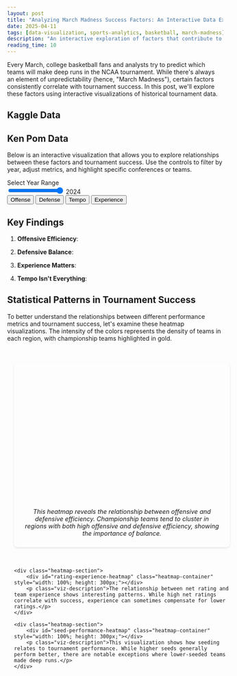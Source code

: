 ```yaml
---
layout: post
title: "Analyzing March Madness Success Factors: An Interactive Data Exploration"
date: 2025-04-11
tags: [data-visualization, sports-analytics, basketball, march-madness]
description: "An interactive exploration of factors that contribute to success in the NCAA March Madness tournament, using historical data and advanced analytics."
reading_time: 10
---
```


Every March, college basketball fans and analysts try to predict which teams will make deep runs in the NCAA tournament. While there's always an element of unpredictability (hence, "March Madness"), certain factors consistently correlate with tournament success. In this post, we'll explore these factors using interactive visualizations of historical tournament data.

## Kaggle Data


## Ken Pom Data

Below is an interactive visualization that allows you to explore relationships between these factors and tournament success. Use the controls to filter by year, adjust metrics, and highlight specific conferences or teams.

<div class="visualization-container">
    <div class="visualization-controls">
        <div class="viz-slider">
            <label for="year-slider">Select Year Range</label>
            <div class="slider-container">
                <input type="range" id="year-slider" min="2002" max="2024" value="2024">
                <span id="year-display">2024</span>
            </div>
        </div>
        <div class="metric-toggles">
            <button class="viz-button active" data-metric="offensive">Offense</button>
            <button class="viz-button" data-metric="defensive">Defense</button>
            <button class="viz-button" data-metric="tempo">Tempo</button>
            <button class="viz-button" data-metric="experience">Experience</button>
        </div>
    </div>
    <div id="success-factors-viz"></div>
    <div class="viz-legend"></div>
</div>

<script>
// Create a global namespace for shared data and functions
window.marchMadness = {
    state: {
        data: null,
        classificationData: null,
        selectedYear: 2024,
        initialized: false
    },
    // Add callback for when data is ready
    onDataReady: function() {
        if (typeof initHeatmaps === 'function') {
            initHeatmaps();
        }
    }
};

document.addEventListener('DOMContentLoaded', function() {
    // Load D3.js first
    var d3Script = document.createElement('script');
    d3Script.src = "https://d3js.org/d3.v7.min.js";
    
    d3Script.onload = function() {
        // After D3 loads, load the main visualization script first
        var mainScript = document.createElement('script');
        mainScript.src = "{{ '/assets/js/visualizations/march-madness.js' | relative_url }}";
        mainScript.onload = function() {
            // Initialize the main visualization
            if (typeof initVisualization === 'function') {
                initVisualization().then(() => {
                    // Only load heatmap script after main visualization is initialized
                    var heatmapScript = document.createElement('script');
                    heatmapScript.src = "{{ '/assets/js/visualizations/march-madness-heatmap.js' | relative_url }}";
                    document.body.appendChild(heatmapScript);
                });
            }
        };
        document.body.appendChild(mainScript);
    };
    
    document.body.appendChild(d3Script);
});
</script>

## Key Findings

1. **Offensive Efficiency**: 

2. **Defensive Balance**: 

3. **Experience Matters**: 

4. **Tempo Isn't Everything**: 

## Statistical Patterns in Tournament Success

To better understand the relationships between different performance metrics and tournament success, let's examine these heatmap visualizations. The intensity of the colors represents the density of teams in each region, with championship teams highlighted in gold.

<div class="visualization-container heatmaps-wrapper">
    <div class="heatmap-section">
        <div id="offensive-defensive-heatmap" class="heatmap-container" style="width: 100%; height: 300px;"></div>
        <p class="viz-description">This heatmap reveals the relationship between offensive and defensive efficiency. Championship teams tend to cluster in regions with both high offensive and defensive efficiency, showing the importance of balance.</p>
    </div>
    
    <div class="heatmap-section">
        <div id="rating-experience-heatmap" class="heatmap-container" style="width: 100%; height: 300px;"></div>
        <p class="viz-description">The relationship between net rating and team experience shows interesting patterns. While high net ratings correlate with success, experience can sometimes compensate for lower ratings.</p>
    </div>
    
    <div class="heatmap-section">
        <div id="seed-performance-heatmap" class="heatmap-container" style="width: 100%; height: 300px;"></div>
        <p class="viz-description">This visualization shows how seeding relates to tournament performance. While higher seeds generally perform better, there are notable exceptions where lower-seeded teams made deep runs.</p>
    </div>
</div>

<div id="heatmap-tooltip" class="viz-tooltip"></div>

<style>
.heatmaps-wrapper {
    width: 100%;
    max-width: 1200px;
    margin: 2rem auto;
    padding: 1rem;
}

.heatmap-section {
    margin-bottom: 3rem;
    background: var(--card-background);
    border: 1px solid var(--border-color);
    border-radius: 8px;
    padding: 1.5rem;
    box-shadow: 0 2px 4px rgba(0, 0, 0, 0.1);
}

.heatmap-container {
    width: 100%;
    height: 300px;
    position: relative;
    background: var(--background-color);
}

.viz-description {
    font-size: 0.9rem;
    color: var(--secondary-color);
    margin: 1rem 0 0 0;
    text-align: center;
    font-style: italic;
}

.viz-tooltip {
    position: absolute;
    display: none;
    background: var(--card-background);
    border: 1px solid var(--border-color);
    border-radius: 4px;
    padding: 8px;
    font-size: 0.9rem;
    pointer-events: none;
    z-index: 1000;
    box-shadow: 0 2px 4px rgba(0, 0, 0, 0.1);
}

.heatmap-title {
    font-size: 1.1rem;
    font-weight: 500;
    fill: var(--text-color);
}

.visualization-loading {
    display: flex;
    justify-content: center;
    align-items: center;
    height: 100%;
    color: var(--text-color);
}

.visualization-error {
    color: #dc3545;
    text-align: center;
    padding: 1rem;
}
</style>